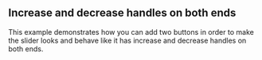 ## Increase and decrease handles on both ends
This example demonstrates how you can add two buttons in order to make the slider looks and behave like it has increase and decrease handles on both ends.

[//]: <keywords: increase, decrease, handles>